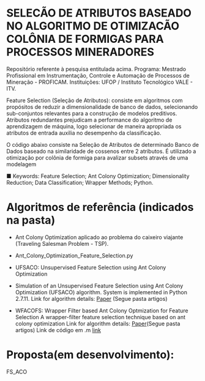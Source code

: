 # SELECÃO DE ATRIBUTOS BASEADO NO ALGORITMO DE OTIMIZACÃO COLÔNIA DE FORMIGAS PARA PROCESSOS MINERADORES

Repositório referente à pesquisa entitulada acima. Programa: Mestrado Profissional em Instrumentação, Controle e Automação de Processos de Mineração - PROFICAM. Instituições: UFOP / Instituto Tecnológico VALE - ITV.

Feature Selection (Seleção de Atributos): consiste em algoritmos com propósitos de reduzir a dimensionalidade de banco de dados, 
selecionando sub-conjuntos relevantes para a construção de modelos preditivos. Atributos redundantes prejudicam a performance do algoritmo 
de aprendizagem de máquina, logo selecionar de maneira apropriada os atributos de entrada auxilia no desempenho da classificação.

O código abaixo consiste na Seleção de Atributos de determinado Banco de Dados baseado na similaridade de cossenos 
entre 2 atributos. É utilizado a otimização por colônia de formiga para avalizar subsets através de uma modelagem 

■ Keywords: Feature Selection; Ant Colony Optimization; Dimensionality Reduction; Data Classification; Wrapper Methods; Python.
  
# Algoritmos de referência (indicados na pasta)

* Ant Colony Optimization aplicado ao problema do caixeiro viajante (Traveling Salesman Problem - TSP).
* Ant_Colony_Optimization_Feature_Selection.py

* UFSACO: Unsupervised Feature Selection using Ant Colony Optimization
 - Simulation of an Unsupervised Feature Selection using Ant Colony Optimization (UFSACO) algorithm. System is implemented in Python 2.7.11.
Link for algorithm details: [Paper](https://https://www.researchgate.net/publication/261371258_An_unsupervised_feature_selection_algorithm_based_on_ant_colony_optimization) 
(Segue pasta artigos)

* WFACOFS: Wrapper Filter based Ant Colony Optmization for Feature Selection
A wrapper-filter feature selection technique based on ant colony optimization
Link for algorithm details: [Paper](https://link.springer.com/article/10.1007/s00521-019-04171-3)(Segue pasta artigos)
Link de código em .m [link](https://github.com/ManosijGhosh/Feature-Selection-Algorithm/tree/master/WFACOFS)

# Proposta(em desenvolvimento):
FS_ACO
